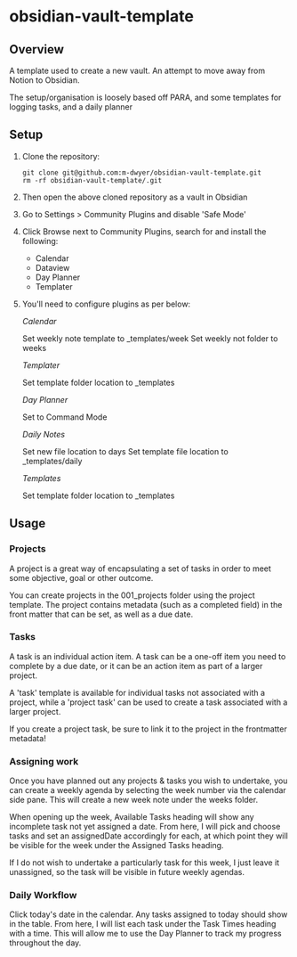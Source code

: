 # obsidian-vault-template

## Overview

A template used to create a new vault.  An attempt to move away from Notion to Obsidian.

The setup/organisation is loosely based off PARA, and some templates for logging tasks, and a daily planner

## Setup

1. Clone the repository:
	```
	git clone git@github.com:m-dwyer/obsidian-vault-template.git
	rm -rf obsidian-vault-template/.git
	```

2. Then open the above cloned repository as a vault in Obsidian
3. Go to Settings > Community Plugins and disable 'Safe Mode'
4. Click Browse next to Community Plugins, search for and install the following:
	* Calendar
	* Dataview
	* Day Planner
	* Templater

5.  You'll need to configure plugins as per below:

	*Calendar*

	Set weekly note template to _templates/week
	Set weekly not folder to weeks

	*Templater*

	Set template folder location to _templates

	*Day Planner*

	Set to Command Mode

	*Daily Notes*

	Set new file location to days
	Set template file location to _templates/daily

	*Templates*

	Set template folder location to _templates

## Usage

### Projects

A project is a great way of encapsulating a set of tasks in order to meet some objective, goal or other outcome.

You can create projects in the 001_projects folder using the project template.  The project contains metadata (such as a completed field) in the front matter that can be set, as well as a due date.

### Tasks

A task is an individual action item.  A task can be a one-off item you need to complete by a due date, or it can be an action item as part of a larger project.

A 'task' template is available for individual tasks not associated with a project, while a 'project task' can be used to create a task associated with a larger project.

If you create a project task, be sure to link it to the project in the frontmatter metadata!

### Assigning work

Once you have planned out any projects & tasks you wish to undertake, you can create a weekly agenda by selecting the week number via the calendar side pane.  This will create a new week note under the weeks folder.

When opening up the week, Available Tasks heading will show any incomplete task not yet assigned a date.  From here, I will pick and choose tasks and set an assignedDate accordingly for each, at which point they will be visible for the week under the Assigned Tasks heading.

If I do not wish to undertake a particularly task for this week, I just leave it unassigned, so the task will be visible in future weekly agendas.

### Daily Workflow

Click today's date in the calendar.  Any tasks assigned to today should show in the table.  From here, I will list each task under the Task Times heading with a time.  This will allow me to use the Day Planner to track my progress throughout the day.
